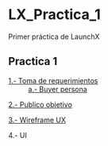 # LX_Practica_1
Primer práctica de LaunchX

<h2>
Practica 1
</h2>

<dl>
        <dt><a href="https://github.com/Angosk/LX_Practica_1/blob/main/1.-%20Requerimientos%20Abogaboot.pdf">1.- Toma de requerimientos</a></dt>
        <dd><a href="https://github.com/Angosk/LX_Practica_1/blob/main/abogabootBuyerPerson.png">a.- Buyer persona</a></dd>
</dl>
  
<p>  
 <a href="https://github.com/Angosk/LX_Practica_1/blob/main/Target%20Audience%20Abogaboot.pdf">2.- Publico objetivo</a> 
</p>
  
<p>  
  <a href="https://github.com/Angosk/LX_Practica_1/blob/main/AbogabootWireframe.pdf">3.- Wireframe UX</a>
</p>

<p>
  4.- UI
</p>
 
 
